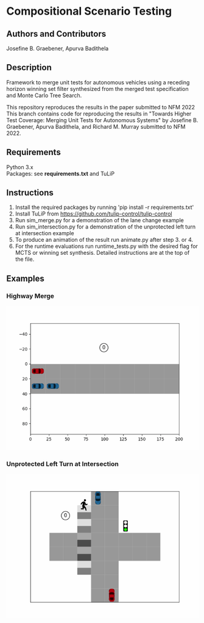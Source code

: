 # Compositional Scenario Testing
## Authors and Contributors
Josefine B. Graebener, Apurva Badithela <br />

## Description
Framework to merge unit tests for autonomous vehicles using a receding horizon winning set filter synthesized from the merged test specification and Monte Carlo Tree Search.

This repository reproduces the results in the paper submitted to NFM 2022
This branch contains code for reproducing the results in "Towards Higher Test Coverage: Merging Unit Tests for Autonomous Systems" by Josefine B. Graebener, Apurva Badithela, and Richard M. Murray submitted to NFM 2022.

## Requirements
Python 3.x<br />
Packages: see **requirements.txt** and TuLiP <br />

## Instructions
1. Install the required packages by running 'pip install -r requirements.txt' <br />
2. Install TuLiP from https://github.com/tulip-control/tulip-control
3. Run sim_merge.py for a demonstration of the lane change example <br />
4. Run sim_intersection.py for a demonstration of the unprotected left turn at intersection example
5. To produce an animation of the result run animate.py after step 3. or 4.
6. For the runtime evaluations run runtime_tests.py with the desired flag for MCTS or winning set synthesis. Detailed instructions are at the top of the file.

## Examples
### Highway Merge
![](animations/merge_track10.gif)
### Unprotected Left Turn at Intersection
![](animations/intersection_animation.gif)
